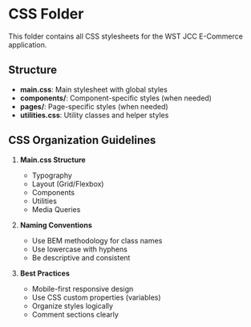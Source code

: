 # CSS Folder

This folder contains all CSS stylesheets for the WST JCC E-Commerce application.

## Structure

- **main.css**: Main stylesheet with global styles
- **components/**: Component-specific styles (when needed)
- **pages/**: Page-specific styles (when needed)
- **utilities.css**: Utility classes and helper styles

## CSS Organization Guidelines

1. **Main.css Structure**
   - Typography
   - Layout (Grid/Flexbox)
   - Components
   - Utilities
   - Media Queries

2. **Naming Conventions**
   - Use BEM methodology for class names
   - Use lowercase with hyphens
   - Be descriptive and consistent

3. **Best Practices**
   - Mobile-first responsive design
   - Use CSS custom properties (variables)
   - Organize styles logically
   - Comment sections clearly